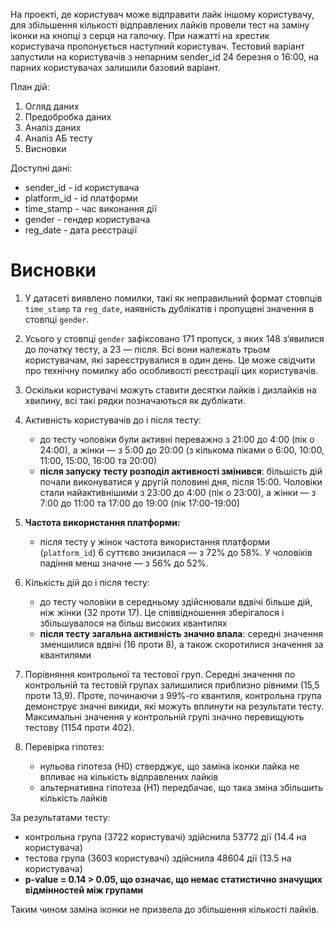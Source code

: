 На проекті, де користувач може відправити лайк іншому користувачу, для збільшення кількості відправлених лайків провели тест на заміну іконки на кнопці з серця на галочку.  При нажатті на хрестик користувача пропонується наступний користувач. Тестовий варіант запустили на користувачів з непарним sender_id 24 березня о 16:00, на парних користувачах залишили базовий варіант.

План дій:
1. Огляд даних
2. Предобробка даних
3. Аналіз даних
4. Аналіз АБ тесту
5. Висновки

Доступні дані:
* sender_id - id користувача
* platform_id - id платформи
* time_stamp - час виконання дії
* gender - гендер користувача
* reg_date - дата реєстрації


# Висновки

1. У датасеті виявлено помилки, такі як неправильний формат стовпців `time_stamp` та `reg_date`, наявність дублікатів і пропущені значення в стовпці `gender`.

2. Усього у стовпці `gender` зафіксовано 171 пропуск, з яких 148 з’явилися до початку тесту, а 23 — після. Всі вони належать трьом користувачам, які зареєструвалися в один день. Це може свідчити про технічну помилку або особливості реєстрації цих користувачів.

3. Оскільки користувачі можуть ставити десятки лайків і дизлайків на хвилину, всі такі рядки позначаються як дублікати.

4. Активність користувачів до і після тесту:
    - до тесту чоловіки були активні переважно з 21:00 до 4:00 (пік о 24:00), а жінки — з 5:00 до 20:00 (з кількома піками о 6:00, 10:00, 11:00, 15:00, 16:00 та 20:00)
    - **після запуску тесту розподіл активності змінився**: більшість дій почали виконуватися у другій половині дня, після 15:00. Чоловіки стали найактивнішими з 23:00 до 4:00 (пік о 23:00), а жінки — з 7:00 до 11:00 та 17:00 до 19:00 (пік 17:00-19:00)

5. **Частота використання платформи:**
    - після тесту у жінок частота використання платформи (`platform_id`) 6 суттєво знизилася — з 72% до 58%. У чоловіків падіння менш значне — з 56% до 52%.

6. Кількість дій до і після тесту:
    - до тесту чоловіки в середньому здійснювали вдвічі більше дій, ніж жінки (32 проти 17). Це співвідношення зберігалося і збільшувалося на більш високих квантилях
    - **після тесту загальна активність значно впала**: середні значення зменшилися вдвічі (16 проти 8), а також скоротилися значення за квантилями

7. Порівняння контрольної та тестової груп. Середні значення по контрольній та тестовій групах залишилися приблизно рівними (15,5 проти 13,9). Проте, починаючи з 99%-го квантиля, контрольна група демонструє значні викиди, які можуть вплинути на результати тесту. Максимальні значення у контрольній групі значно перевищують тестову (1154 проти 402).

8. Перевірка гіпотез:
    - нульова гіпотеза (H0) стверджує, що заміна іконки лайка не впливає на кількість відправлених лайків
    - альтернативна гіпотеза (H1) передбачає, що така зміна збільшить кількість лайків

За результатами тесту:
- контрольна група (3722 користувачі) здійснила 53772 дії (14.4 на користувача)
- тестова група (3603 користувачі) здійснила 48604 дії (13.5 на користувача)
- **p-value = 0.14 > 0.05, що означає, що немає статистично значущих відмінностей між групами**

Таким чином заміна іконки не призвела до збільшення кількості лайків.